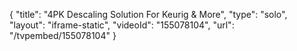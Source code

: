 {
    "title": "4PK Descaling Solution For Keurig & More",
    "type": "solo",
    "layout": "iframe-static",
    "videoId": "155078104",
    "url": "\/tvpembed\/155078104"
}